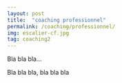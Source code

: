 ```yaml
---
layout: post
title:  "coaching professionnel"
permalink: /coaching/professionnel/
img: escalier-cf.jpg
tag: coaching2
---
```

Bla bla bla...

Bla bla bla, bla bla bla
